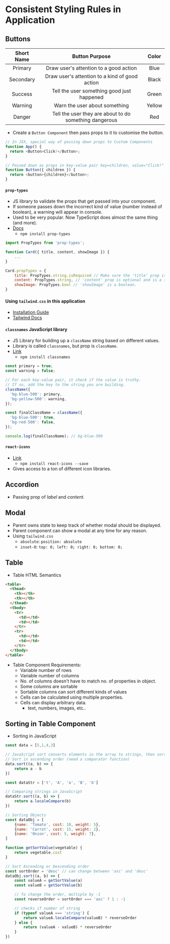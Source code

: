 # Consistent Styling Rules in Application

## Buttons

| Short Name |                     Button Purpose                     | Color  |
| :--------: | :----------------------------------------------------: | :----: |
|  Primary   |         Draw user's attention to a good action         |  Blue  |
| Secondary  |     Draw user's attention to a kind of good action     | Black  |
|  Success   |       Tell the user something good just happened       | Green  |
|  Warning   |             Warn the user about something              | Yellow |
|   Danger   | Tell the user they are about to do something dangerous |  Red   |

- Create a `Button Component` then pass props to it to customise the button.

```js
// In JSX, special way of passing down props to Custom Components
function App() {
  return <Button>Click!</Button>;
}

// Passed down as props in key-value pair key=children, value="Click!"
function Button({ children }) {
  return <button>{children}</button>;
}
```

#### `prop-types`

- JS library to validate the props that get passed into your component.
- If someone passes down the incorrect kind of value (number instead of boolean), a warning will appear in console.
- Used to be very popular. Now TypeScript does almost the same thing (and more).
- [Docs](npmjs.com/package/prop-types)
  - `npm install prop-types`

```js
import PropTypes from 'prop-types';

function Card({ title, content, showImage }) {
    ...
}

Card.propTypes = {
    title: PropTypes.string.isRequired // Make sure the 'title' prop is provided and is a string.
    content: PropTypes.string, // 'content' prop is optional and is a string.
    showImage: PropTypes.bool // 'showImage' is a boolean.
}
```

#### Using `tailwind.css` in this application

- [Installation Guide](https://tailwindcss.com/docs/guides/create-react-app)
- [Tailwind Docs](https://tailwindcss.com/docs/)

#### `classnames` JavaScript library

- JS Library for building up a `className` string based on different values.
- Library is called `classnames`, but prop is `className`.
- [Link](npmjs.com/package/classnames)
  - `npm install classnames`

```js
const primary = true;
const warning = false;

// For each key-value pair, it check if the value is truthy.
// If so, add the key to the string you are building.
className({
  'bg-blue-500': primary,
  'bg-yellow-500': warning,
});

const finalClassName = className({
  'bg-blue-500': true,
  'bg-red-500': false,
});

console.log(finalClassName); // bg-blue-500
```

#### `react-icons`

- [Link](react-icons.github.io/react-icons)
  - `npm install react-icons --save`
- Gives access to a ton of different icon libraries.

## Accordion

- Passing prop of _label_ and _content_.

## Modal

- Parent owns state to keep track of whether modal should be displayed.
- Parent component can show a modal at any time for any reason.
- Using `tailwind.css`
  - `absolute`: `position: absolute`
  - `inset-0`: `top: 0; left: 0; right: 0; bottom: 0;`

## Table

- Table HTML Semantics

```html
<table>
  <thead>
    <th></th>
    <th></th>
  </thead>
  <tbody>
    <tr>
      <td></td>
      <td></td>
    </tr>
    <tr>
      <td></td>
      <td></td>
    </tr>
  </tbody>
</table>
```

- Table Component Requirements:
  - Variable number of rows
  - Variable number of columns
  - No. of columns doesn't have to match no. of properties in object.
  - Some columns are sortable
  - Sortable columns can sort different kinds of values
  - Cells can be calculated using multiple properties.
  - Cells can display arbitrary data.
    - text, numbers, images, etc..

## Sorting in Table Component

- Sorting in JavaScript

```js
const data = [5,1,4,3]

// JavaScript sort converts elements in the array to strings, then sorts those.
// Sort in ascending order (need a comparator function)
data.sort((a, b) => {
    return a - b
})

const dataStr = ['t', 'A', 'a', 'B', 'b']

// Comparing strings in JavaScript
dataStr.sort((a, b) => {
    return a.localeCompare(b)
})

// Sorting Objects
const dataObj = [
    {name: 'Tomato', cost: 10, weight: 5},
    {name: 'Carrot', cost: 15, weight: 2},
    {name: 'Onion', cost: 5, weight: 7},
]

function getSortValue(vegetable) {
    return vegetable.cost
}

// Sort Ascending or Descending order
const sortOrder = 'desc' // can change between 'asc' and 'desc'
dataObj.sort((a, b) => {
    const valueA = getSortValue(a)
    const valueB = getSortValue(b)

    // To change the order, multiple by -1
    const reverseOrder = sortOrder === 'asc' ? 1 : -1

    // checks if number of string
    if (typeof valueA === 'string') {
        return valueA.localeCompare(valueB) * reverseOrder
    } else {
        return (valueA - valueB) * reverseOrder
    }
})
```